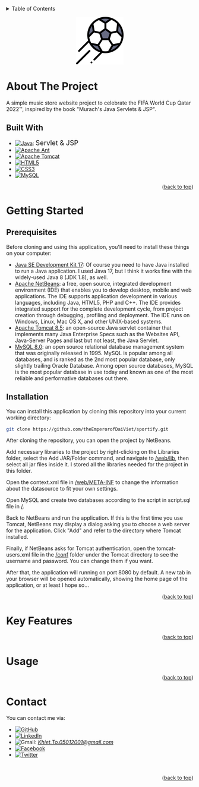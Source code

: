 <a name="readme-top"></a>
<!-- TABLE OF CONTENTS -->
<details>
  <summary>Table of Contents</summary>
  <ol>
    <li>
      <a href="#about-the-project">About The Project</a>
      <ul>
        <li><a href="#built-with">Built With</a></li>
      </ul>
    </li>
    <li>
      <a href="#getting-started">Getting Started</a>
      <ul>
        <li><a href="#prerequisites">Prerequisites</a></li>
        <li><a href="#installation">Installation</a></li>
      </ul>
    </li>
    <li><a href="#key-features">Key Features</li>
    <li><a href="#usage">Usage</a></li>
    <li><a href="#contact">Contact</a></li>
  </ol>
</details>

<p align="center">
    <img src="/web/images/logo.png" width="128" height="128">
</p>

# About The Project
A simple music store website project to celebrate the FIFA World Cup Qatar 2022™, inspired by the book "Murach's Java Servlets & JSP".

## Built With
* [![Java][Java-shield]][Java-url]:&nbsp;<font size=4>Servlet & JSP</font>
* [![Apache Ant][Apache Ant-shield]][Apache Ant-url]
* [![Apache Tomcat][Apache Tomcat-shield]][Apache Tomcat-url]
* [![HTML5][HTML5-shield]][HTML5-url]
* [![CSS3][CSS3-shield]][CSS3-url]
* [![MySQL][MySQL-shield]][MySQL-url]

<p align="right">(<a href="#readme-top">back to top</a>)</p>

# Getting Started

## Prerequisites
Before cloning and using this application, you'll need to install these things on your computer:
* [Java SE Development Kit 17](https://www.oracle.com/java/technologies/downloads/#java17): Of course you need to have Java installed to run a Java application. I used Java 17, but I think it works fine with the widely-used Java 8 (JDK 1.8), as well.
* [Apache NetBeans](https://netbeans.apache.org/): a free, open source, integrated development environment (IDE) that enables you to develop desktop, mobile and web applications. The IDE supports application development in various languages, including Java, HTML5, PHP and C++. The IDE provides integrated support for the complete development cycle, from project creation through debugging, profiling and deployment. The IDE runs on Windows, Linux, Mac OS X, and other UNIX-based systems.
* [Apache Tomcat 8.5](https://tomcat.apache.org/): an open-source Java servlet container that implements many Java Enterprise Specs such as the Websites API, Java-Server Pages and last but not least, the Java Servlet.
* [MySQL 8.0](https://dev.mysql.com/downloads/installer/): an open source relational database management system that was originally released in 1995. MySQL is popular among all databases, and is ranked as the 2nd most popular database, only slightly trailing Oracle Database. Among open source databases, MySQL is the most popular database in use today and known as one of the most reliable and performative databases out there.

## Installation
You can install this application by cloning this repository into your current working directory:
```sh
git clone https://github.com/theEmperorofDaiViet/sportify.git
```
After cloning the repository, you can open the project by NetBeans.

Add necessary libraries to the project by right-clicking on the Libraries folder, select the Add JAR/Folder command, and navigate to [/web/lib](/web/lib), then select all jar files inside it. I stored all the libraries needed for the project in this folder.

Open the context.xml file in [/web/META-INF](/web/META-INF) to change the information about the datasource to fit your own settings.

Open MySQL and create two databases according to the script in script.sql file in [/](/).

Back to NetBeans and run the application. If this is the first time you use Tomcat, NetBeans may display a dialog asking you to choose a web server for the application. Click "Add" and refer to the directory where Tomcat installed.

Finally, if NetBeans asks for Tomcat authentication, open the tomcat-users.xml file in the [/conf](/) folder under the Tomcat directory to see the username and password. You can change them if you want.

After that, the application will running on port 8080 by default. A new tab in your browser will be opened automatically, showing the home page of the application, or at least I hope so...

<p align="right">(<a href="#readme-top">back to top</a>)</p>

# Key Features

<p align="right">(<a href="#readme-top">back to top</a>)</p>

# Usage

<p align="right">(<a href="#readme-top">back to top</a>)</p>

# Contact

You can contact me via:
* [![GitHub][GitHub-shield]][GitHub-url]
* [![LinkedIn][LinkedIn-shield]][LinkedIn-url]
* ![Gmail][Gmail-shield]:&nbsp;<i>Khiet.To.05012001@gmail.com</i>
* [![Facebook][Facebook-shield]][Facebook-url]
* [![Twitter][Twitter-shield]][Twitter-url]

<br/>
<p align="right">(<a href="#readme-top">back to top</a>)</p>

<!-- MARKDOWN LINKS & IMAGES -->
<!-- Tech stack -->
[Java-shield]: https://img.shields.io/badge/Java-ED8B00?style=for-the-badge&logo=java&logoColor=white
[Java-url]: https://www.java.com/
[Apache Ant-shield]: https://img.shields.io/badge/Apache%20Ant-A81C7D?style=for-the-badge&logo=Apache%20Ant&logoColor=white
[Apache Ant-url]: https://ant.apache.org/
[Apache Tomcat-shield]: https://img.shields.io/badge/apache%20tomcat-%23F8DC75.svg?style=for-the-badge&logo=apache-tomcat&logoColor=black
[Apache Tomcat-url]: https://tomcat.apache.org/
[HTML5-shield]: https://img.shields.io/badge/html5-%23E34F26.svg?style=for-the-badge&logo=html5&logoColor=white
[HTML5-url]: https://www.w3.org/html/
[CSS3-shield]: https://img.shields.io/badge/css3-%231572B6.svg?style=for-the-badge&logo=css3&logoColor=white
[CSS3-url]: https://www.w3.org/Style/CSS/
[MySQL-shield]: https://img.shields.io/badge/MySQL-005C84?style=for-the-badge&logo=mysql&logoColor=white
[MySQL-url]: https://www.mysql.com/
<!-- Contact -->
[GitHub-shield]: https://img.shields.io/badge/github-%23121011.svg?style=for-the-badge&logo=github&logoColor=white
[GitHub-url]: https://github.com/theEmperorofDaiViet
[LinkedIn-shield]: https://img.shields.io/badge/linkedin-%230077B5.svg?style=for-the-badge&logo=linkedin&logoColor=white
[LinkedIn-url]: https://www.linkedin.com/in/khiet-to/
[Gmail-shield]: https://img.shields.io/badge/Gmail-D14836?style=for-the-badge&logo=gmail&logoColor=white
[Facebook-shield]: https://img.shields.io/badge/Facebook-%231877F2.svg?style=for-the-badge&logo=Facebook&logoColor=white
[Facebook-url]: https://www.facebook.com/Khiet.To.Official/
[Twitter-shield]: https://img.shields.io/badge/Twitter-%231DA1F2.svg?style=for-the-badge&logo=Twitter&logoColor=white
[Twitter-url]: https://twitter.com/KhietTo